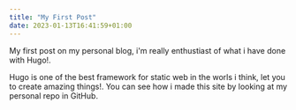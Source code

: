 ```yaml
---
title: "My First Post"
date: 2023-01-13T16:41:59+01:00
---
```


My first post on my personal blog, i'm really enthustiast of what i have done with Hugo!.

<!--more-->

Hugo is one of the best framework for static web in the worls i think, let you to create amazing things!.
You can see how i made this site by looking at my personal repo in GitHub.